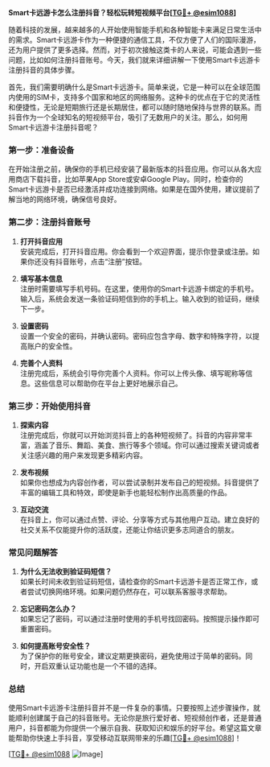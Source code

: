 **Smart卡远游卡怎么注册抖音？轻松玩转短视频平台[[TG💪+ @esim1088](https://t.me/s/esim1088)]**

随着科技的发展，越来越多的人开始使用智能手机和各种智能卡来满足日常生活中的需求。Smart卡远游卡作为一种便捷的通信工具，不仅方便了人们的国际漫游，还为用户提供了更多选择。然而，对于初次接触这类卡的人来说，可能会遇到一些问题，比如如何注册抖音账号。今天，我们就来详细讲解一下使用Smart卡远游卡注册抖音的具体步骤。

首先，我们需要明确什么是Smart卡远游卡。简单来说，它是一种可以在全球范围内使用的SIM卡，支持多个国家和地区的网络服务。这种卡的优点在于它的灵活性和便捷性，无论是短期旅行还是长期居住，都可以随时随地保持与世界的联系。而抖音作为一个全球知名的短视频平台，吸引了无数用户的关注。那么，如何用Smart卡远游卡注册抖音呢？

### **第一步：准备设备**

在开始注册之前，确保你的手机已经安装了最新版本的抖音应用。你可以从各大应用商店下载抖音，比如苹果App Store或安卓Google Play。同时，检查你的Smart卡远游卡是否已经激活并成功连接到网络。如果是在国外使用，建议提前了解当地的网络环境，确保信号良好。

### **第二步：注册抖音账号**

1. **打开抖音应用**  
   安装完成后，打开抖音应用。你会看到一个欢迎界面，提示你登录或注册。如果你还没有抖音账号，点击“注册”按钮。

2. **填写基本信息**  
   注册时需要填写手机号码。在这里，使用你的Smart卡远游卡绑定的手机号。输入后，系统会发送一条验证码短信到你的手机上。输入收到的验证码，继续下一步。

3. **设置密码**  
   设置一个安全的密码，并确认密码。密码应包含字母、数字和特殊字符，以提高账户的安全性。

4. **完善个人资料**  
   注册完成后，系统会引导你完善个人资料。你可以上传头像、填写昵称等信息。这些信息可以帮助你在平台上更好地展示自己。

### **第三步：开始使用抖音**

1. **探索内容**  
   注册完成后，你就可以开始浏览抖音上的各种短视频了。抖音的内容非常丰富，涵盖了音乐、舞蹈、美食、旅行等多个领域。你可以通过搜索关键词或者关注感兴趣的用户来发现更多精彩内容。

2. **发布视频**  
   如果你也想成为内容创作者，可以尝试录制并发布自己的短视频。抖音提供了丰富的编辑工具和特效，即使是新手也能轻松制作出高质量的作品。

3. **互动交流**  
   在抖音上，你可以通过点赞、评论、分享等方式与其他用户互动。建立良好的社交关系不仅能提升你的活跃度，还能让你结识更多志同道合的朋友。

### **常见问题解答**

1. **为什么无法收到验证码短信？**  
   如果长时间未收到验证码短信，请检查你的Smart卡远游卡是否正常工作，或者尝试切换网络环境。如果问题仍然存在，可以联系客服寻求帮助。

2. **忘记密码怎么办？**  
   如果忘记了密码，可以通过注册时使用的手机号找回密码。按照提示操作即可重置密码。

3. **如何提高账号安全性？**  
   为了保护你的账号安全，建议定期更换密码，避免使用过于简单的密码。同时，开启双重认证功能也是一个不错的选择。

### **总结**

使用Smart卡远游卡注册抖音并不是一件复杂的事情。只要按照上述步骤操作，就能顺利创建属于自己的抖音账号。无论你是旅行爱好者、短视频创作者，还是普通用户，抖音都能为你提供一个展示自我、获取知识和娱乐的好平台。希望这篇文章能帮助你快速上手抖音，享受移动互联网带来的乐趣[[TG💪+ @esim1088](https://t.me/s/esim1088)]！

[[TG💪+ @esim1088](https://t.me/s/esim1088) ![Image](https://i.postimg.cc/4NQfJmqS/Snipaste-2025-05-13-00-14-12.png)]